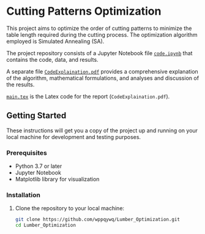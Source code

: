 # Cutting Patterns Optimization

This project aims to optimize the order of cutting patterns to minimize the table length required during the cutting process. The optimization algorithm employed is Simulated Annealing (SA). 

The project repository consists of a Jupyter Notebook file [`code.ipynb`](code.ipynb) that contains the code, data, and results. 

A separate file [`CodeExplaination.pdf`](CodeExplaination.pdf) provides a comprehensive explanation of the algorithm, mathematical formulations, and analyses and discussion of the results.

[`main.tex`](main.tex) is the Latex code for the report (`CodeExplaination.pdf`).

## Getting Started

These instructions will get you a copy of the project up and running on your local machine for development and testing purposes.

### Prerequisites

- Python 3.7 or later
- Jupyter Notebook
- Matplotlib library for visualization

### Installation

1. Clone the repository to your local machine:
   ```bash
   git clone https://github.com/wppqywq/Lumber_Optimization.git
   cd Lumber_Optimization
